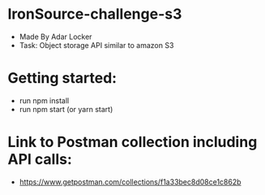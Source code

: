 # IronSource-challenge-s3
* Made By Adar Locker
* Task: Object storage API similar to amazon S3

# Getting started:
* run npm install
* run npm start (or yarn start)

# Link to Postman collection including API calls:
* https://www.getpostman.com/collections/f1a33bec8d08ce1c862b




